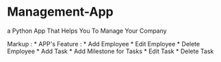 # Management-App
a Python App That Helps You To Manage Your Company 

 Markup : * APP's Feature :
               * Add Employee
               * Edit Employee
               * Delete Employee
               * Add Task
                  * Add Milestone for Tasks
               * Edit Task
               * Delete Task
